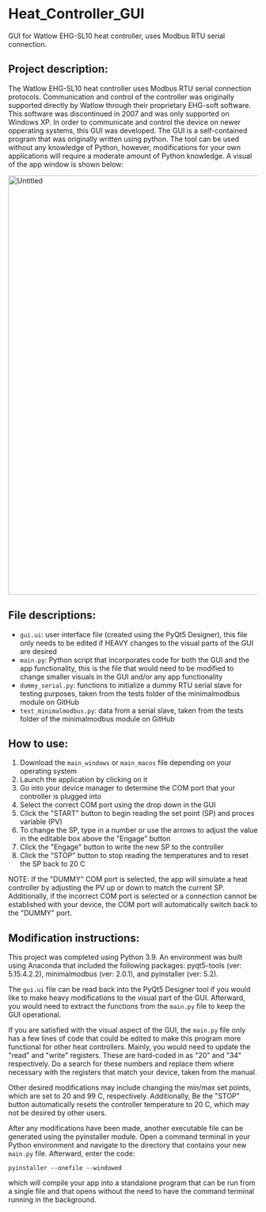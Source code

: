 # Heat_Controller_GUI
GUI for Watlow EHG-SL10 heat controller, uses Modbus RTU serial connection.

## Project description:
The Watlow EHG-SL10 heat controller uses Modbus RTU serial connection protocols. Communication and control of the controller was originally supported directly by Watlow through their proprietary EHG-soft software. This software was discontinued in 2007 and was only supported on Windows XP. In order to communicate and control the device on newer opperating systems, this GUI was developed. The GUI is a self-contained program that was originally written using python. The tool can be used without any knowledge of Python, however, modifications for your own applications will require a moderate amount of Python knowledge. A visual of the app window is shown below:

<p algin="center">
<img width="845" alt="Untitled" src="https://user-images.githubusercontent.com/39809042/180931114-602f84e8-9745-4262-81de-3a54b60d6332.png">
</p>

## File descriptions:
- `gui.ui`: user interface file (created using the PyQt5 Designer), this file only needs to be edited if HEAVY changes to the visual parts of the GUI are desired
- `main.py`: Python script that incorporates code for both the GUI and the app functionality, this is the file that would need to be modified to change smaller visuals in the GUI and/or any app functionality
- `dummy_serial.py`: functions to initialize a dummy RTU serial slave for testing purposes, taken from the tests folder of the minimalmodbus module on GitHub
- `test_minimalmodbus.py`: data from a serial slave, taken from the tests folder of the minimalmodbus module on GitHub

## How to use:
1) Download the `main_windows` or `main_macos` file depending on your operating system 
2) Launch the application by clicking on it 
3) Go into your device manager to determine the COM port that your controller is plugged into
4) Select the correct COM port using the drop down in the GUI
5) Click the "START" button to begin reading the set point (SP) and proces variable (PV)
6) To change the SP, type in a number or use the arrows to adjust the value in the editable box above the "Engage" button
7) Click the "Engage" button to write the new SP to the controller
9) Click the "STOP" button to stop reading the temperatures and to reset the SP back to 20 C

NOTE: If the "DUMMY" COM port is selected, the app will simulate a heat controller by adjusting the PV up or down to match the current SP. Additionally, if the incorrect COM port is selected or a connection cannot be established with your device, the COM port will automatically switch back to the "DUMMY" port. 

## Modification instructions:
This project was completed using Python 3.9. An environment was built using Anaconda that included the following packages: pyqt5-tools (ver: 5.15.4.2.2), minimalmodbus (ver: 2.0.1), and pyinstaller (ver: 5.2). 

The `gui.ui` file can be read back into the PyQt5 Designer tool if you would like to make heavy modifications to the visual part of the GUI. Afterward, you would need to extract the functions from the `main.py` file to keep the GUI operational. 

If you are satisfied with the visual aspect of the GUI, the `main.py` file only has a few lines of code that could be edited to make this program more functional for other heat controllers. Mainly, you would need to update the "read" and "write" registers. These are hard-coded in as "20" and "34" respectively. Do a search for these numbers and replace them where necessary with the registers that match your device, taken from the manual. 

Other desired modifications may include changing the min/max set points, which are set to 20 and 99 C, respectively. Additionally, Be the "STOP" button automatically resets the controller temperature to 20 C, which may not be desired by other users. 

After any modifications have been made, another executable file can be generated using the pyinstaller module. Open a command terminal in your Python environment and navigate to the directory that contains your new `main.py` file. Afterward, enter the code:

```
pyinstaller --onefile --windowed
```

which will compile your app into a standalone program that can be run from a single file and that opens without the need to have the command terminal running in the background.
